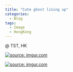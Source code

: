 ```yaml
---
title: "Cute ghost lining up"
categories:
  - Blog
tags:
  - Image
  - HongKong
---
```


@ TST, HK

<a href="https://imgur.com/O6XP4Do"><img src="https://i.imgur.com/O6XP4Do.jpg" title="source: imgur.com" /></a>

<a href="https://imgur.com/TsuQAAU"><img src="https://i.imgur.com/TsuQAAU.jpg" title="source: imgur.com" /></a>

<script src="https://utteranc.es/client.js"
        repo="serendipityinlife/serendipityinlife.github.io"
        issue-term="pathname"
        theme="github-light"
        crossorigin="anonymous"
        async>
</script>
